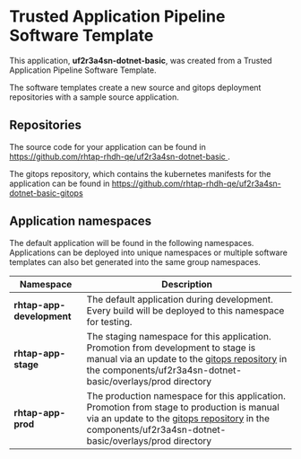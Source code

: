 # Trusted Application Pipeline Software Template

This application, **uf2r3a4sn-dotnet-basic**, was created from a Trusted Application Pipeline Software Template.

The software templates create a new source and gitops deployment repositories with a sample source application. 

## Repositories

The source code for your application can be found in [https://github.com/rhtap-rhdh-qe/uf2r3a4sn-dotnet-basic ](https://github.com/rhtap-rhdh-qe/uf2r3a4sn-dotnet-basic ).
 
The gitops repository, which contains the kubernetes manifests for the application can be found in 
[https://github.com/rhtap-rhdh-qe/uf2r3a4sn-dotnet-basic-gitops ](https://github.com/rhtap-rhdh-qe/uf2r3a4sn-dotnet-basic-gitops ) 

## Application namespaces 

The default application will be found in the following namespaces. Applications can be deployed into unique namespaces or multiple software templates can also bet generated into the same group namespaces.  

|  Namespace   |  Description   |  
| -------- | -------- |   
| **rhtap-app-development** | The default application during development. Every build will be deployed to this namespace for testing. | 
| **rhtap-app-stage** | The staging namespace for this application. Promotion from development to stage is manual via an update to the [gitops repository](https://github.com/rhtap-rhdh-qe/uf2r3a4sn-dotnet-basic-gitops ) in the components/uf2r3a4sn-dotnet-basic/overlays/prod directory |  
| **rhtap-app-prod** | The production namespace for this application. Promotion from stage to production is manual via an update to the [gitops repository](https://github.com/rhtap-rhdh-qe/uf2r3a4sn-dotnet-basic-gitops ) in the components/uf2r3a4sn-dotnet-basic/overlays/prod directory | 